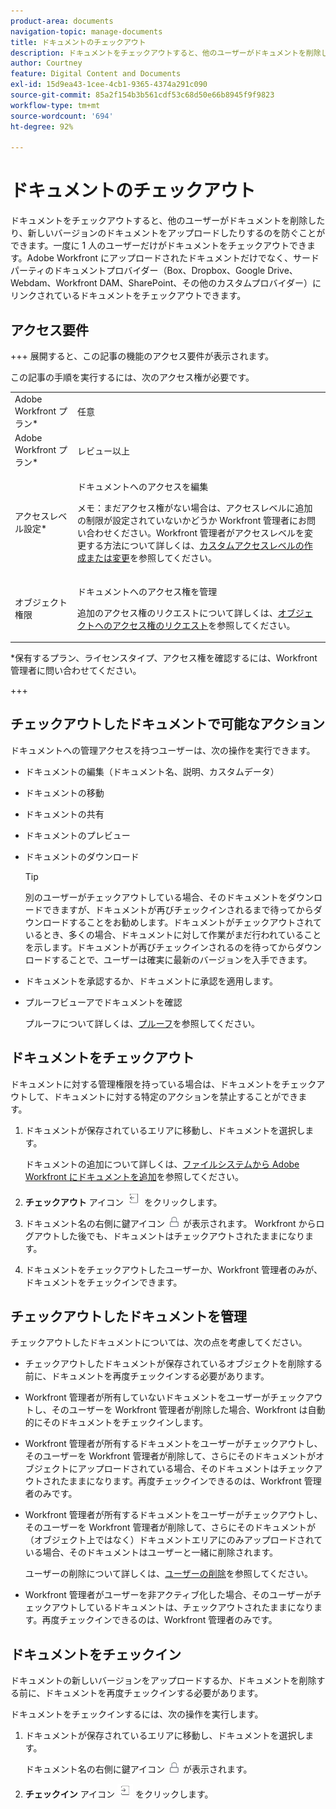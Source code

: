 ```yaml
---
product-area: documents
navigation-topic: manage-documents
title: ドキュメントのチェックアウト
description: ドキュメントをチェックアウトすると、他のユーザーがドキュメントを削除したり、新しいバージョンのドキュメントをアップロードしたりするのを防ぐことができます。一度に 1 人のユーザーだけがドキュメントをチェックアウトできます。Adobe Workfront にアップロードされたドキュメントだけでなく、サードパーティのドキュメントプロバイダー（Box、Dropbox、Google Drive、Webdam、Workfront DAM、SharePoint、その他のカスタムプロバイダー）にリンクされているドキュメントをチェックアウトできます。
author: Courtney
feature: Digital Content and Documents
exl-id: 15d9ea43-1cee-4cb1-9365-4374a291c090
source-git-commit: 85a2f154b3b561cdf53c68d50e66b8945f9f9823
workflow-type: tm+mt
source-wordcount: '694'
ht-degree: 92%

---
```


# ドキュメントのチェックアウト

ドキュメントをチェックアウトすると、他のユーザーがドキュメントを削除したり、新しいバージョンのドキュメントをアップロードしたりするのを防ぐことができます。一度に 1 人のユーザーだけがドキュメントをチェックアウトできます。Adobe Workfront にアップロードされたドキュメントだけでなく、サードパーティのドキュメントプロバイダー（Box、Dropbox、Google Drive、Webdam、Workfront DAM、SharePoint、その他のカスタムプロバイダー）にリンクされているドキュメントをチェックアウトできます。 

## アクセス要件

+++ 展開すると、この記事の機能のアクセス要件が表示されます。

この記事の手順を実行するには、次のアクセス権が必要です。

<table style="table-layout:auto"> 
 <col> 
 <col> 
 <tbody> 
  <tr> 
   <td role="rowheader">Adobe Workfront プラン*</td> 
   <td> <p>任意</p> </td> 
  </tr> 
  <tr> 
   <td role="rowheader">Adobe Workfront プラン*</td> 
   <td> <p>レビュー以上</p> </td> 
  </tr> 
  <tr> 
   <td role="rowheader">アクセスレベル設定*</td> 
   <td> <p>ドキュメントへのアクセスを編集</p> <p>メモ：まだアクセス権がない場合は、アクセスレベルに追加の制限が設定されていないかどうか Workfront 管理者にお問い合わせください。Workfront 管理者がアクセスレベルを変更する方法について詳しくは、<a href="../../administration-and-setup/add-users/configure-and-grant-access/create-modify-access-levels.md" class="MCXref xref">カスタムアクセスレベルの作成または変更</a>を参照してください。</p> </td> 
  </tr> 
  <tr> 
   <td role="rowheader">オブジェクト権限</td> 
   <td> <p>ドキュメントへのアクセス権を管理</p> <p>追加のアクセス権のリクエストについて詳しくは、<a href="../../workfront-basics/grant-and-request-access-to-objects/request-access.md" class="MCXref xref">オブジェクトへのアクセス権のリクエスト</a>を参照してください。</p> </td> 
  </tr> 
 </tbody> 
</table>

&#42;保有するプラン、ライセンスタイプ、アクセス権を確認するには、Workfront 管理者に問い合わせてください。

+++

## チェックアウトしたドキュメントで可能なアクション

ドキュメントへの管理アクセスを持つユーザーは、次の操作を実行できます。

* ドキュメントの編集（ドキュメント名、説明、カスタムデータ）
* ドキュメントの移動
* ドキュメントの共有
* ドキュメントのプレビュー
* ドキュメントのダウンロード

  >[!TIP]
  >
  >別のユーザーがチェックアウトしている場合、そのドキュメントをダウンロードできますが、ドキュメントが再びチェックインされるまで待ってからダウンロードすることをお勧めします。ドキュメントがチェックアウトされているとき、多くの場合、ドキュメントに対して作業がまだ行われていることを示します。ドキュメントが再びチェックインされるのを待ってからダウンロードすることで、ユーザーは確実に最新のバージョンを入手できます。

* ドキュメントを承認するか、ドキュメントに承認を適用します。
* プルーフビューアでドキュメントを確認

  プルーフについて詳しくは、[プルーフ](../../review-and-approve-work/proofing/proofing.md)を参照してください。

## ドキュメントをチェックアウト

ドキュメントに対する管理権限を持っている場合は、ドキュメントをチェックアウトして、ドキュメントに対する特定のアクションを禁止することができます。 

1. ドキュメントが保存されているエリアに移動し、ドキュメントを選択します。 

   ドキュメントの追加について詳しくは、[ファイルシステムから Adobe Workfront にドキュメントを追加](../../documents/adding-documents-to-workfront/add-documents-from-file-system.md)を参照してください。

1. **チェックアウト** アイコン ![ チェックアウトアイコン ](assets/check-out-25x23.png) をクリックします。

1. ドキュメント名の右側に鍵アイコン ![ 鍵アイコン ](assets/lock-icon-locked-qs.png) が表示されます。 Workfront からログアウトした後でも、ドキュメントはチェックアウトされたままになります。
1. ドキュメントをチェックアウトしたユーザーか、Workfront 管理者のみが、ドキュメントをチェックインできます。

## チェックアウトしたドキュメントを管理

チェックアウトしたドキュメントについては、次の点を考慮してください。

* チェックアウトしたドキュメントが保存されているオブジェクトを削除する前に、ドキュメントを再度チェックインする必要があります。 
* Workfront 管理者が所有していないドキュメントをユーザーがチェックアウトし、そのユーザーを Workfront 管理者が削除した場合、Workfront は自動的にそのドキュメントをチェックインします。
* Workfront 管理者が所有するドキュメントをユーザーがチェックアウトし、そのユーザーを Workfront 管理者が削除して、さらにそのドキュメントがオブジェクトにアップロードされている場合、そのドキュメントはチェックアウトされたままになります。再度チェックインできるのは、Workfront 管理者のみです。
* Workfront 管理者が所有するドキュメントをユーザーがチェックアウトし、そのユーザーを Workfront 管理者が削除して、さらにそのドキュメントが（オブジェクト上ではなく）ドキュメントエリアにのみアップロードされている場合、そのドキュメントはユーザーと一緒に削除されます。

  ユーザーの削除について詳しくは、[ユーザーの削除](../../administration-and-setup/add-users/create-and-manage-users/delete-a-user.md)を参照してください。

* Workfront 管理者がユーザーを非アクティブ化した場合、そのユーザーがチェックアウトしているドキュメントは、チェックアウトされたままになります。再度チェックインできるのは、Workfront 管理者のみです。 

## ドキュメントをチェックイン

ドキュメントの新しいバージョンをアップロードするか、ドキュメントを削除する前に、ドキュメントを再度チェックインする必要があります。 

ドキュメントをチェックインするには、次の操作を実行します。

1. ドキュメントが保存されているエリアに移動し、ドキュメントを選択します。 

   ドキュメント名の右側に鍵アイコン ![ 鍵アイコン ](assets/lock-icon-locked-qs.png) が表示されます。

1. **チェックイン** アイコン ![ チェックインアイコン ](assets/check-in-25x22.png) をクリックします。
